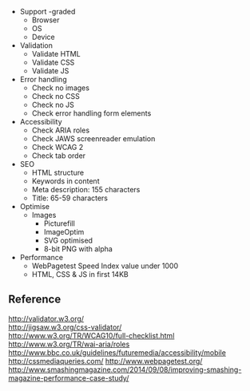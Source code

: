 * Support -graded
  * Browser
  * OS
  * Device
* Validation
  * Validate HTML 
  * Validate CSS 
  * Validate JS
* Error handling
  * Check no images
  * Check no CSS
  * Check no JS
  * Check error handling form elements  
* Accessibility
  * Check ARIA roles
  * Check JAWS screenreader emulation
  * Check WCAG 2
  * Check tab order
* SEO
  * HTML structure
  * Keywords in content
  * Meta description: 155 characters
  * Title: 65-59 characters
* Optimise
  * Images
    * Picturefill
    * ImageOptim
    * SVG optimised
    * 8-bit PNG with alpha
* Performance
  * WebPagetest Speed Index value under 1000
  * HTML, CSS & JS in first 14KB

## Reference
http://validator.w3.org/  
http://jigsaw.w3.org/css-validator/  
http://www.w3.org/TR/WCAG10/full-checklist.html  
http://www.w3.org/TR/wai-aria/roles  
http://www.bbc.co.uk/guidelines/futuremedia/accessibility/mobile  
http://cssmediaqueries.com/
http://www.webpagetest.org/
http://www.smashingmagazine.com/2014/09/08/improving-smashing-magazine-performance-case-study/

